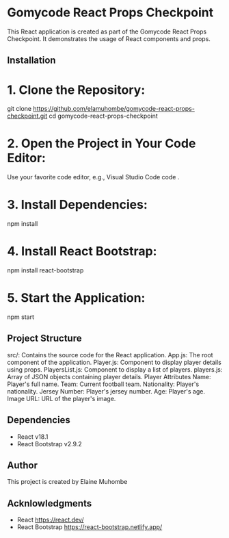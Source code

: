 # Gomycode React Props Checkpoint

This React application is created as part of the Gomycode React Props Checkpoint. It demonstrates the usage of React components and props.

## Installation
# 1. Clone the Repository:
git clone https://github.com/elamuhombe/gomycode-react-props-checkpoint.git
cd gomycode-react-props-checkpoint

# 2. Open the Project in Your Code Editor:
 Use your favorite code editor, e.g., Visual Studio Code
code .

# 3. Install Dependencies:
npm install

# 4. Install React Bootstrap:
npm install react-bootstrap

# 5. Start the Application:
npm start

## Project Structure
src/: Contains the source code for the React application.
App.js: The root component of the application.
Player.js: Component to display player details using props.
PlayersList.js: Component to display a list of players.
players.js: Array of JSON objects containing player details.
Player Attributes
Name: Player's full name.
Team: Current football team.
Nationality: Player's nationality.
Jersey Number: Player's jersey number.
Age: Player's age.
Image URL: URL of the player's image.

## Dependencies
- React v18.1
- React Bootstrap v2.9.2

## Author
This project is created by Elaine Muhombe

## Acknlowledgments
- React https://react.dev/
- React Bootstrap https://react-bootstrap.netlify.app/
